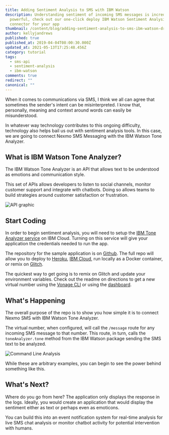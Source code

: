 ```yaml
---
title: Adding Sentiment Analysis to SMS with IBM Watson
description: Understanding sentiment of incoming SMS messages is incredibly
  powerful, check out our one-click deploy IBM Watson Sentiment Analysis
  connector for your app
thumbnail: /content/blog/adding-sentiment-analysis-to-sms-ibm-watson-dr/Sentiment-Analysis-with-Watson.jpg
author: kellyjandrews
published: true
published_at: 2019-04-04T08:00:30.000Z
updated_at: 2021-05-13T17:25:48.456Z
category: tutorial
tags:
  - sms-api
  - sentiment-analysis
  - ibm-watson
comments: true
redirect: ""
canonical: ""
---
```

When it comes to communications via SMS, I think we all can agree that sometimes the sender's intent can be misinterpreted.  I know that, personally, meaning and context around words can easily be misunderstood.

In whatever way technology contributes to this ongoing difficulty, technology also helps bail us out with sentiment analysis tools. In this case, we are going to connect Nexmo  SMS Messaging with the IBM Watson Tone Analyzer.  

## What is IBM Watson Tone Analyzer?

The IBM Watson Tone Analyzer is an API that allows text to be understood as emotions and communication style.  

This set of APIs allows developers to listen to social channels, monitor customer support and integrate with chatbots. Doing so allows teams to build strategies around customer satisfaction or frustration.

![API graphic](/content/blog/adding-sentiment-analysis-to-sms-with-ibm-watson/sms-sentiment-watson.jpeg)

## Start Coding

<sign-up number></sign-up>

In order to begin sentiment analysis, you will need to setup the [IBM Tone Analyzer service](https://console.bluemix.net/catalog/services/tone-analyzer) on IBM Cloud. Turning on this service will give your application the credentials needed to run the app.  

The repository for the sample application is on [Github](https://nexmo.dev/ibm-nexmo-sms-analysis-repo). The full repo will allow you to deploy to [Heroku](https://nexmo.dev/ibm-nexmo-sms-analysis-heroku), [IBM Cloud](https://nexmo.dev/ibm-nexmo-sms-analysis-ibmcloud), run locally as a Docker container, or remix on [Glitch](https://nexmo.dev/ibm-nexmo-sms-analysis-glitchremix).  

The quickest way to get going is to remix on Glitch and update your environment variables. Check out the readme on directions to get a new virtual number using the [Vonage CLI](https://www.npmjs.com/package/@vonage/cli) or using the [dashboard](https://developer.nexmo.com/numbers/guides/numbers#rent-virtual-numbers).

## What's Happening

The overall purpose of the repo is to show you how simple it is to connect Nexmo SMS with IBM Watson Tone Analyzer.  

The virtual number, when configured, will call the `/message` route for any incoming SMS message to that number.  This route, in turn, calls the `toneAnalyzer.tone` method from the IBM Watson package sending the SMS text to be analyzed. 

![Command Line Analysis](https://www.nexmo.com/wp-content/uploads/2019/04/ibm-sms-sentiment.gif)

While these are arbitrary examples, you can begin to see the power behind something like this. 

## What's Next?

Where do you go from here?  The application only displays the response in the logs.  Ideally, you would create an application that would display the sentiment either as text or perhaps even as emoticons.  

You can build this into an event notification system for real-time analysis for live SMS chat analysis or monitor chatbot activity for potential intervention with humans.